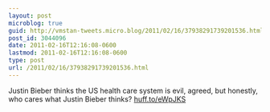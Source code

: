 ```yaml
---
layout: post
microblog: true
guid: http://vmstan-tweets.micro.blog/2011/02/16/37938291739201536.html
post_id: 3044096
date: 2011-02-16T12:16:08-0600
lastmod: 2011-02-16T12:16:08-0600
type: post
url: /2011/02/16/37938291739201536.html
---
```

Justin Bieber thinks the US health care system is evil, agreed, but honestly, who cares what Justin Bieber thinks? [huff.to/eWpJKS](http://huff.to/eWpJKS)
